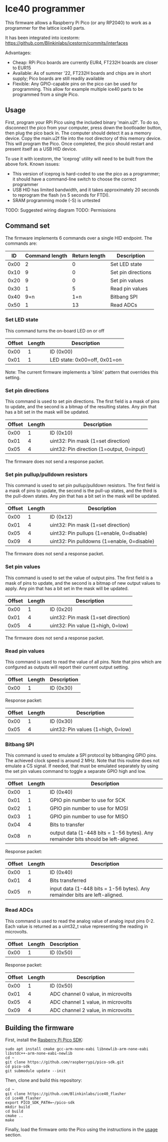 # Ice40 programmer

This firmware allows a Raspberry Pi Pico (or any RP2040) to work as a programmer for the lattice ice40 parts.

It has been integrated into icestorm:
https://github.com/Blinkinlabs/icestorm/commits/interfaces

Advantages:
* Cheap: RPi Pico boards are currently EUR4, FT232H boards are closer to EUR15
* Available: As of summer '22, FT232H boards and chips are in short supply; Pico boards are still readily available
* Flexible: Any GPIO-capable pins on the pico can be used for programming. This allow for example multiple ice40 parts to be programmed from a single Pico.

## Usage

First, program your RPi Pico using the included binary 'main.u2f'. To do so, disconnect the pico from your computer, press down the bootloader button, then plug the pico back in. The computer should detect it as a memory device. Copy the main.u2f file into the root directory of this memory device. This will program the Pico. Once completed, the pico should restart and present itself as a USB HID device.

To use it with icestorm, the 'iceprog' utility will need to be built from the above fork. Known issues:

* This version of iceprog is hard-coded to use the pico as a programmer; it should have a command-line switch to choose the correct programmer
* USB HID has limited bandwidth, and it takes approximately 20 seconds to reprogram the flash (vs 5 seconds for FTDI).
* SRAM programming mode (-S) is untested

TODO: Suggested wiring diagram
TODO: Permissions

## Command set

The firmware implements 6 commands over a single HID endpoint. The commands are:

| ID   | Command length | Return length | Description |
| ---  | ---            | ---           |--- |
| 0x00 | 2              | 0             | Set LED state |
| 0x10 | 9              | 0             | Set pin directions | 
| 0x20 | 9              | 0             | Set pin values |
| 0x30 | 1              | 5             | Read pin values |
| 0x40 | 9+n            | 1+n           | Bitbang SPI |
| 0x50 | 1              | 13            | Read ADCs |

### Set LED state

This command turns the on-board LED on or off

| Offset | Length | Description |
| ---    | ---    | ---         |
| 0x00   | 1      | ID (0x00)   |
| 0x01   | 1      | LED state: 0x00=off, 0x01=on |

Note: The current firmware implements a 'blink' pattern that overrides this setting.

### Set pin directions

This command is used to set pin directions. The first field is a mask of pins to update, and the second is a bitmap of the resulting states. Any pin that has a bit set in the mask will be updated.

| Offset | Length | Description |
| ---    | ---    | ---         |
| 0x00   | 1      | ID (0x10)   |
| 0x01   | 4      | uint32: Pin mask (1=set direction) |
| 0x05   | 4      | uint32: Pin direction (1=output, 0=input) |

The firmware does not send a response packet.

### Set pin pullup/pulldown resistors

This command is used to set pin pullup/pulldown resistors. The first field is a mask of pins to update, the second is the pull-up states, and the third is the pull-down states. Any pin that has a bit set in the mask will be updated.

| Offset | Length | Description |
| ---    | ---    | ---         |
| 0x00   | 1      | ID (0x12)   |
| 0x01   | 4      | uint32: Pin mask (1=set direction) |
| 0x05   | 4      | uint32: Pin pullups (1=enable, 0=disable) |
| 0x09   | 4      | uint32: Pin pulldowns (1=enable, 0=disable) |

The firmware does not send a response packet.

### Set pin values

This command is used to set the value of output pins. The first field is a mask of pins to update, and the second is a bitmap of new output values to apply. Any pin that has a bit set in the mask will be updated.

| Offset | Length | Description |
| ---    | ---    | ---         |
| 0x00   | 1      | ID (0x20)   |
| 0x01   | 4      | uint32: Pin mask (1=set direction) |
| 0x05   | 4      | uint32: Pin value (1=high, 0=low) |

The firmware does not send a response packet.

### Read pin values

This command is used to read the value of all pins. Note that pins which are confgured as outputs will report their current output setting.

| Offset | Length | Description |
| ---    | ---    | ---         |
| 0x00   | 1      | ID (0x30)   |

Response packet:

| Offset | Length | Description |
| ---    | ---    | ---         |
| 0x00   | 1      | ID (0x30)   |
| 0x05   | 4      | uint32: Pin values (1=high, 0=low) |

### Bitbang SPI

This command is used to emulate a SPI protocol by bitbanging GPIO pins. The achieved clock speed is around 2 MHz. Note that this routine does not emulate a CS signal. If needed, that must be emulated separately by using the set pin values command to toggle a separate GPIO high and low.

| Offset | Length | Description |
| ---    | ---    | ---         |
| 0x00   | 1      | ID (0x40)   |
| 0x01   | 1      | GPIO pin number to use for SCK |
| 0x02   | 1      | GPIO pin number to use for MOSI |
| 0x03   | 1      | GPIO pin number to use for MISO |
| 0x04   | 4      | Bits to transfer |
| 0x08   | n      | output data (1-448 bits = 1-56 bytes). Any remainder bits should be left-aligned. |

Response packet:

| Offset | Length | Description |
| ---    | ---    | ---         |
| 0x00   | 1      | ID (0x40)   |
| 0x01   | 4      | Bits transferred |
| 0x05   | n      | input data (1-448 bits = 1-56 bytes). Any remainder bits are left-aligned. |

### Read ADCs

This command is used to read the analog value of analog input pins 0-2. Each value is returned as a uint32_t value representing the reading in microvolts.

| Offset | Length | Description |
| ---    | ---    | ---         |
| 0x00   | 1      | ID (0x50)   |

Response packet:

| Offset | Length | Description |
| ---    | ---    | ---         |
| 0x00   | 1      | ID (0x50)   |
| 0x01   | 4      | ADC channel 0 value, in microvolts |
| 0x05   | 4      | ADC channel 1 value, in microvolts |
| 0x09   | 4      | ADC channel 2 value, in microvolts |

## Building the firmware

First, install the [Rasberry Pi Pico SDK](https://github.com/raspberrypi/pico-sdk.git):

    sudo apt install cmake gcc-arm-none-eabi libnewlib-arm-none-eabi libstdc++-arm-none-eabi-newlib
    cd ~
    git clone https://github.com/raspberrypi/pico-sdk.git
    cd pico-sdk
    git submodule update --init

Then, clone and build this repository:

    cd ~
    git clone https://github.com/Blinkinlabs/ice40_flasher
    cd ice40_flasher
    export PICO_SDK_PATH=~/pico-sdk
    mkdir build
    cd build
    cmake ..
    make

Finally, load the firmware onto the Pico using the instructions in the [usage](https://github.com/Blinkinlabs/ice40_flasher#usage) section.
